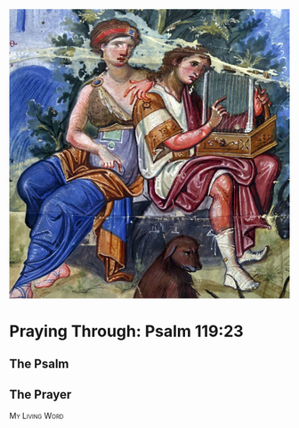 <img class="intro-right" src="art-paris-psalter.jpg">

<style>
  li {list-style-type: none;}
  p + ul {
    margin-top: -18px;
}
</style>

# Praying Through: Psalm 119:23

## The Psalm

## The Prayer

<div style="font-variant: small-caps;">
My Living Word
</div>
